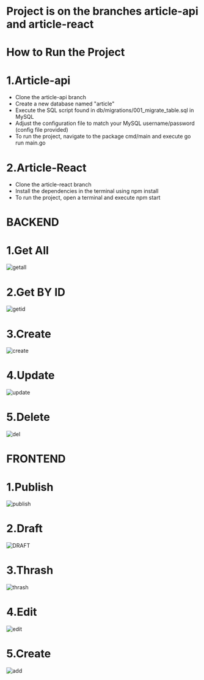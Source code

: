 # **Project is on the branches article-api and article-react**
# **How to Run the Project**
# 1.Article-api
  - Clone the article-api branch
  - Create a new database named "article"
  - Execute the SQL script found in db/migrations/001_migrate_table.sql in MySQL
  - Adjust the configuration file to match your MySQL username/password (config file provided)
  - To run the project, navigate to the package cmd/main and execute go run main.go

# 2.Article-React
  - Clone the article-react branch
  - Install the dependencies in the terminal using npm install
  - To run the project, open a terminal and execute npm start

# BACKEND
# 1.Get All
![getall](https://github.com/geedotrar/React-Go-Article/assets/104245694/c291c27f-6184-4cd5-8be7-556a18837dc1)
# 2.Get BY ID 
![getid](https://github.com/geedotrar/React-Go-Article/assets/104245694/041e4dbf-5559-42f8-8963-7b3554cd8eef)
# 3.Create
![create](https://github.com/geedotrar/React-Go-Article/assets/104245694/c8bb875e-86a6-4351-87f1-7b861b003396)
# 4.Update
![update](https://github.com/geedotrar/React-Go-Article/assets/104245694/e99e3007-60b0-4cc0-93c7-e68d16248108)
# 5.Delete
![del](https://github.com/geedotrar/React-Go-Article/assets/104245694/7ebe32d6-26c2-4ad1-ad4c-08a2e2f40875)

# FRONTEND
# 1.Publish
![publish](https://github.com/geedotrar/React-Go-Article/assets/104245694/79fcee2b-e506-4a8f-91d0-5ace4fb59098)
# 2.Draft
![DRAFT](https://github.com/geedotrar/React-Go-Article/assets/104245694/21f5e88f-44ec-4bb2-83bb-7116ad666722)
# 3.Thrash
![thrash](https://github.com/geedotrar/React-Go-Article/assets/104245694/9290dafb-c7a1-4a97-b602-7e05a3905f40)
# 4.Edit
![edit](https://github.com/geedotrar/React-Go-Article/assets/104245694/3b5f608e-56b4-4950-be12-080b91c5d93d)
# 5.Create
![add](https://github.com/geedotrar/React-Go-Article/assets/104245694/85840814-9b16-4b2c-9959-23a1a29f0343)

